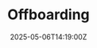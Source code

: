 ---
title: Offboarding
linkTitle: Offboarding
date: '2025-05-06T14:19:00Z'
weight: 1
description: The offboarding process at GitLab involves collaboration between the
  People Connect team and various stakeholders, ensuring departing team members receive
  necessary information about benefits, final pay, and device return. Specific procedures
  vary by country, and both voluntary and involuntary terminations are addressed with
  clear guidelines to support transparency and compliance.
draft: false
ref: offboarding
---
